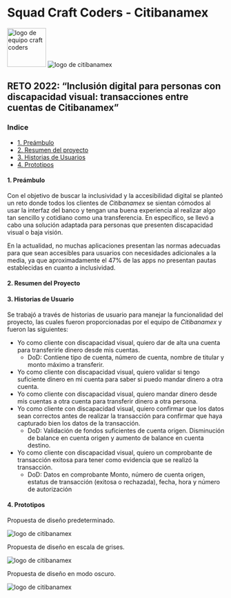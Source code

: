 # Squad Craft Coders - Citibanamex

<section> <img src="https://user-images.githubusercontent.com/7150868/150906181-39b08936-1c84-4c3d-8739-147e74e8193a.png" alt="logo de equipo craft coders" width= 90px height= 90px > 
    <img src="https://user-images.githubusercontent.com/7150868/150906429-bb815142-fffb-43f9-853b-007e07f27e75.png" alt="logo de citibanamex"> </section>



## **RETO 2022: “Inclusión digital para personas con discapacidad visual:** transacciones entre cuentas de Citibanamex”

### Indice

* [1. Preámbulo](#1-preámbulo)
* [2. Resumen del proyecto](#2-resumen-del-proyecto)
* [3. Historias de Usuarios](#3-historias-de-usuario)
* [4. Prototipos](#4-prototipos)

#### 1. Preámbulo

Con el objetivo de buscar la inclusividad y la accesibilidad digital se planteó un reto donde todos los clientes de _Citibanamex_ se sientan cómodos al usar la interfaz del banco y tengan una buena experiencia al realizar algo tan sencillo y cotidiano como una transferencia. En específico, se llevó a cabo una solución adaptada para personas que presenten discapacidad visual o baja visión.

En la actualidad, no muchas aplicaciones presentan las normas adecuadas para que sean accesibles para usuarios con necesidades adicionales a la media, ya que aproximadamente el 47% de las apps no presentan pautas establecidas en cuanto a inclusividad. 

#### 2. Resumen del Proyecto



#### 3. Historias de Usuario

Se trabajó a través de historias de usuario para manejar la funcionalidad del proyecto, las cuales fueron proporcionadas por el equipo de _Citibanamex_ y fueron las siguientes:

- Yo como cliente con discapacidad visual, quiero dar de alta una cuenta para transferirle dinero desde mis cuentas.
  - DoD: Contiene tipo de cuenta, número de cuenta, nombre de titular y monto máximo a transferir.
- Yo como cliente con discapacidad visual, quiero validar si tengo suficiente dinero en mi cuenta para saber si puedo mandar dinero a otra cuenta.
- Yo como cliente con discapacidad visual, quiero mandar dinero desde mis cuentas a otra cuenta para transferir dinero a otra persona.
- Yo como cliente con discapacidad visual, quiero confirmar que los datos sean correctos antes de realizar la transacción para confirmar que haya capturado bien los datos de la transacción. 
  - DoD: Validación de fondos suficientes de cuenta origen. Disminución de balance en cuenta origen y aumento de balance en cuenta destino.
- Yo como cliente con discapacidad visual, quiero un comprobante de transacción exitosa para tener como evidencia que se realizó la transacción.
  - DoD: Datos en comprobante Monto, número de cuenta origen, estatus de transacción (exitosa o rechazada), fecha, hora y número de autorización 

#### 4. Prototipos

Propuesta de diseño predeterminado.

<img src="https://user-images.githubusercontent.com/7150868/150905939-d4ab43c3-dfbc-4f7b-974a-e4683c983afd.png" alt="logo de citibanamex">

Propuesta de diseño en escala de grises.

<img src="https://user-images.githubusercontent.com/7150868/150905933-0f928ebc-16a1-4878-879b-ece363fd1c7d.png" alt="logo de citibanamex">

Propuesta de diseño en modo oscuro.

<img src="https://user-images.githubusercontent.com/7150868/150905937-6072aa98-73b9-43b6-aca4-45895faddcf5.png" alt="logo de citibanamex">
